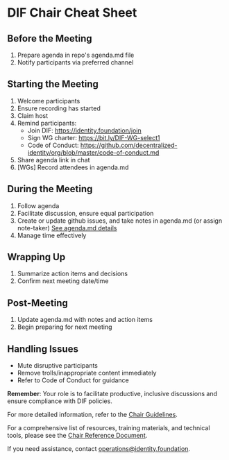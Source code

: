 # DIF Chair Cheat Sheet

## Before the Meeting

1. Prepare agenda in repo's agenda.md file
2. Notify participants via preferred channel

## Starting the Meeting

1. Welcome participants
2. Ensure recording has started
3. Claim host
4. Remind participants:
   - Join DIF: https://identity.foundation/join
   - Sign WG charter: https://bit.ly/DIF-WG-select1
   - Code of Conduct: https://github.com/decentralized-identity/org/blob/master/code-of-conduct.md
5. Share agenda link in chat
6. [WGs] Record attendees in agenda.md

## During the Meeting

1. Follow agenda
2. Facilitate discussion, ensure equal participation
3. Create or update github issues, and take notes in agenda.md (or assign note-taker) [See agenda.md details](./agenda_files.md)
4. Manage time effectively

## Wrapping Up

1. Summarize action items and decisions
2. Confirm next meeting date/time

## Post-Meeting

1. Update agenda.md with notes and action items
2. Begin preparing for next meeting

## Handling Issues

- Mute disruptive participants
- Remove trolls/inappropriate content immediately
- Refer to Code of Conduct for guidance

**Remember**: Your role is to facilitate productive, inclusive discussions and ensure compliance with DIF policies.

For more detailed information, refer to the [Chair Guidelines](./chair_guidelines.md).

For a comprehensive list of resources, training materials, and technical tools, please see the [Chair Reference Document](./chair_reference.md).

If you need assistance, contact operations@identity.foundation.
